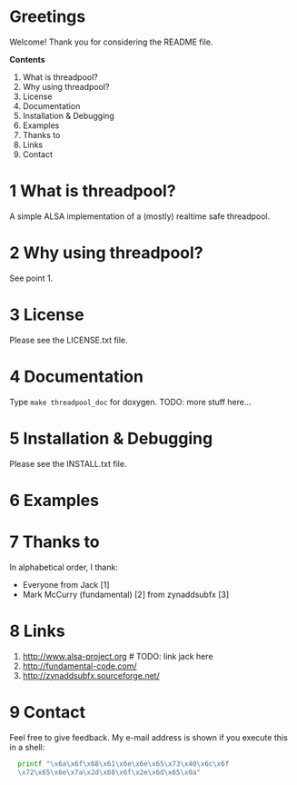 # Greetings
Welcome! Thank you for considering the README file.

**Contents**
  1. What is threadpool?
  2. Why using threadpool?
  3. License
  4. Documentation
  5. Installation & Debugging
  6. Examples
  7. Thanks to
  8. Links
  9. Contact

# 1 What is threadpool?
A simple ALSA implementation of a (mostly) realtime safe threadpool.

# 2 Why using threadpool?
See point 1.

# 3 License
Please see the LICENSE.txt file.

# 4 Documentation
Type `make threadpool_doc` for doxygen. TODO: more stuff here...

# 5 Installation & Debugging
Please see the INSTALL.txt file.

# 6 Examples

# 7 Thanks to
In alphabetical order, I thank:
  * Everyone from Jack [1]
  * Mark McCurry (fundamental) [2] from zynaddsubfx [3]

# 8 Links
  1. http://www.alsa-project.org # TODO: link jack here
  2. http://fundamental-code.com/
  3. http://zynaddsubfx.sourceforge.net/

# 9 Contact

Feel free to give feedback. My e-mail address is shown if you execute this in
a shell:
```sh
  printf "\x6a\x6f\x68\x61\x6e\x6e\x65\x73\x40\x6c\x6f
  \x72\x65\x6e\x7a\x2d\x68\x6f\x2e\x6d\x65\x0a"
```
